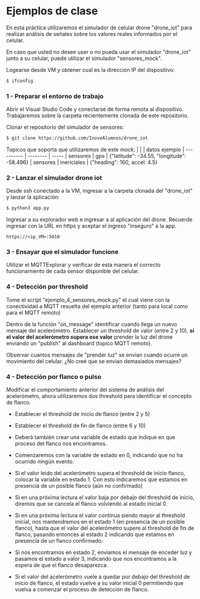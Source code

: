 # Ejemplos de clase

En esta práctica utilizaremos el simulador de celular drone "drone_iot" para realizar análisis de señales sobre los valores reales informados por el celular.

En caso que usted no desee user o no pueda usar el simulador "drone_iot" junto a su celular, puede utilizar el simulador "sensores_mock". 

Logearse desde VM y obtener cual es la dirección IP del dispositivo:
```sh
$ ifconfig
```

### 1 - Preparar el entorno de trabajo

Abrir el Visual Studio Code y conectarse de forma remota al dispositivo. Trabajaremos sobre la carpeta recientemente clonada de este repositorio.

Clonar el repositorio del simulador de sensores:
```sh
$ git clone https://github.com/InoveAlumnos/drone_iot
```

Topicos que soporta que utilizaremos de este mock:
|             |             | datos ejemplo
| ----------  | --------    | -----
|  sensores   | gps         | {"latitude": -34.55, "longitude": -58.496}
|  sensores   | inericiales | {"heading": 160, accel: 4.5}


### 2 - Lanzar el simulador drone iot
Desde ssh conectado a la VM, ingresar a la carpeta clonada del "drone_iot" y lanzar la aplicación:
```sh
$ python3 app.py
```

Ingresar a su explorador web e ingresar a al aplicación del drone. Recuerde ingresar con la URL en https y aceptar el ingreso "inseguro" a la app.
```
https://<ip_VM>:5010
```

### 3 - Ensayar que el simulador funcione
Utilizar el MQTTExplorar y verificar de esta manera el correcto funcionamiento de cada sensor disponible del celular.


### 4 - Detección por threshold
Tome el script "ejemplo_4_sensores_mock.py" el cual viene con la conectividad a MQTT resuelta del ejemplo anterior (tanto para local como para el MQTT remoto)

Dentro de la función "on_message" identificar cuando llega un nuevo mensaje del acelerómetro. Establecer un threshold de valor (entre 2 y 10), __si el valor del acelerómetro supera ese valor__ prender la luz del drone enviando un "publish" al dashboard (topico MQTT remoto).

Observar cuantos mensajes de "prender luz" se envian cuando ocurre un movimiento del celular. ¿No creé que se envian demasiados mensajes?

### 4 - Detección por flanco o pulso
Modificar el comportamiento anterior del sistema de análisis del acelerómetro, ahora utilizaremos dos threshold para identificar el concepto de flanco.

- Establecer el threshold de inicio de flanco (entre 2 y 5)
- Establecer el threshold de fin de flanco (entre 6 y 10)
- Deberá también crear una variable de estado que indique en que proceso del flanco nos encontramos.

- Comenzaremos con la variable de estado en 0, indicando que no ha ocurrido ningún evento.
- Si el valor leido del acelerómetro supera el threshold de inicio flanco, colocar la variable en estado 1. Con esto indicaremos que estamos en presencia de un posible flanco (aún no confirmado)
- Si en una próxima lectura el valor baja por debajo del threshold de inicio, diremos que se cancela el flanco volviendo al estado inicial 0.
- Si en una próxima lectura el valor continua siendo mayor al threshold inicial, nos mantendremos en el estado 1 (en presencia de un posible flanco), hasta que el valor del acelerómetro supere al threshold de fin de flanco, pasando entonces al estado 2 indicando que estamos en presencia de un flanco confirmado.
- Si nos encontramos en estado 2, enviamos el mensaje de enceder luz y pasamos el estado a valor 3, indicando que nos encontramos a la espera de que el flanco desaparezca.
- Si el valor del acelerómetro vuele a quedar por debajo del threshold de inicio de flanco, el estado vuelve a su valor inicial 0 permitiendo que vuelva a comenzar el proceso de detección de flanco.